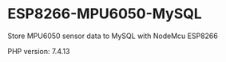 # ESP8266-MPU6050-MySQL
Store MPU6050 sensor data to MySQL with NodeMcu ESP8266

PHP version: 7.4.13
